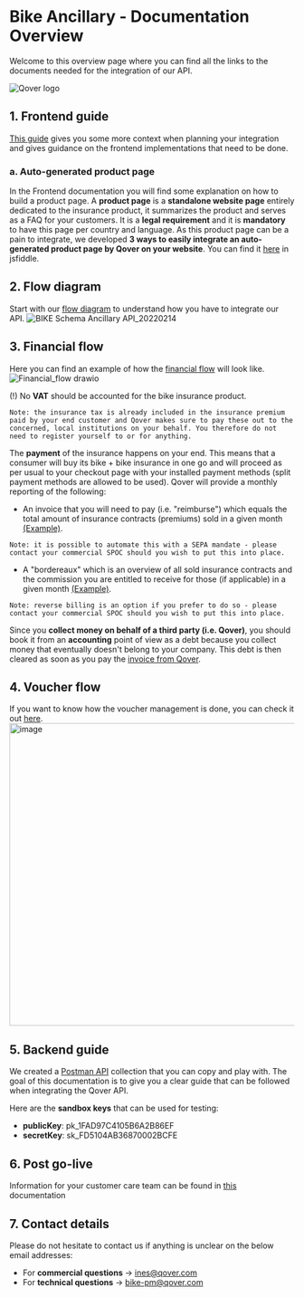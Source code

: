 # Bike Ancillary - Documentation Overview 
Welcome to this overview page where you can find all the links to the documents needed for the integration of our API.

![Qover logo](https://storage.googleapis.com/qover-assets/pdf-api/logo-qover_gradient.svg)

## 1. Frontend guide
[This guide](https://drive.google.com/file/d/1Jws1vasDoXREzpCRNbF7g4bcR-NR2EdB/view?usp=sharing) gives you some more context when planning your integration and gives guidance on the frontend implementations that need to be done. 

### a. Auto-generated product page ###
In the Frontend documentation you will find some explanation on how to build a product page. A **product page** is a **standalone website page** entirely dedicated to the insurance product, it summarizes the product and serves as a FAQ for your customers. It is a **legal requirement** and it is **mandatory** to have this page per country and language. As this product page can be a pain to integrate, we developed **3 ways to easily integrate an auto-generated product page by Qover on your website**. You can find it [here](https://jsfiddle.net/harryqover/bx5go9fq/latest) in jsfiddle.

## 2. Flow diagram
Start with our [flow diagram](https://drive.google.com/file/d/1TQQvkcbywUfiTB0q_S9hWI2YJQkGfPK0/view?usp=sharing) to understand how you have to integrate our API.
![BIKE Schema Ancillary API_20220214](https://user-images.githubusercontent.com/99665011/154225608-74b5c6e2-c993-4778-a665-59b853ea1bfa.png)

## 3. Financial flow
Here you can find an example of how the [financial flow](https://drive.google.com/file/d/18heqN0fItB3aWGxlLOC0XzuPPWQjN2SU/view?usp=sharing) will look like.
![Financial_flow drawio](https://user-images.githubusercontent.com/99665011/154225476-c84e7beb-9217-43be-9e2b-a8e27a175459.png)

(!) No **VAT** should be accounted for the bike insurance product. 

```Note: the insurance tax is already included in the insurance premium paid by your end customer and Qover makes sure to pay these out to the concerned, local institutions on your behalf. You therefore do not need to register yourself to or for anything.```

The **payment** of the insurance happens on your end. This means that a consumer will buy its bike + bike insurance in one go and will proceed as per usual to your checkout page with your installed payment methods (split payment methods are allowed to be used). 
Qover will provide a monthly reporting of the following:
* An invoice that you will need to pay (i.e. "reimburse") which equals the total amount of insurance contracts (premiums) sold in a given month [(Example)](https://drive.google.com/open?id=1NbGCW4sYMNfJJGnR-M4OJa-FhSLCIzl9&authuser=ines%40qover.com&usp=drive_fs). 

```Note: it is possible to automate this with a SEPA mandate - please contact your commercial SPOC should you wish to put this into place.```
* A "bordereaux" which is an overview of all sold insurance contracts and the commission you are entitled to receive for those (if applicable) in a given month [(Example)](https://drive.google.com/open?id=11MithxVnISrYOc0x5QdVk-NxBmpGstnf&authuser=ines%40qover.com&usp=drive_fs).

```Note: reverse billing is an option if you prefer to do so - please contact your commercial SPOC should you wish to put this into place.```

Since you **collect money on behalf of a third party (i.e. Qover)**, you should book it from an **accounting** point of view as a debt because you collect money that eventually doesn't belong to your company. This debt is then cleared as soon as you pay the [invoice from Qover](https://drive.google.com/file/d/1NbGCW4sYMNfJJGnR-M4OJa-FhSLCIzl9/view?usp=sharing).

## 4. Voucher flow
If you want to know how the voucher management is done, you can check it out [here](https://drive.google.com/file/d/1vX7mncK3GlvDRhYLRBvN5MEW7jjQ6yT_/view?usp=sharing).
<img width="535" alt="image" src="https://user-images.githubusercontent.com/99665011/169759285-efa900c7-3ac2-40b7-a1b7-7f29524f72be.png">

## 5. Backend guide
We created a [Postman API](https://documenter.getpostman.com/view/3410894/UVRBmkmm) collection that you can copy and play with. The goal of this documentation is to give you a clear guide that can be followed when integrating the Qover API. 

Here are the **sandbox keys** that can be used for testing:
* **publicKey**: pk_1FAD97C4105B6A2B86EF
* **secretKey**: sk_FD5104AB36870002BCFE 

## 6. Post go-live
Information for your customer care team can be found in [this](https://storage.googleapis.com/qover-assets/documents/bike/Qover-bike-explanation_Ancillary-customer-care-team.pdf) documentation

## 7. Contact details
Please do not hesitate to contact us if anything is unclear on the below email addresses:
* For **commercial questions** &rarr; ines@qover.com
* For **technical questions** &rarr; bike-pm@qover.com
